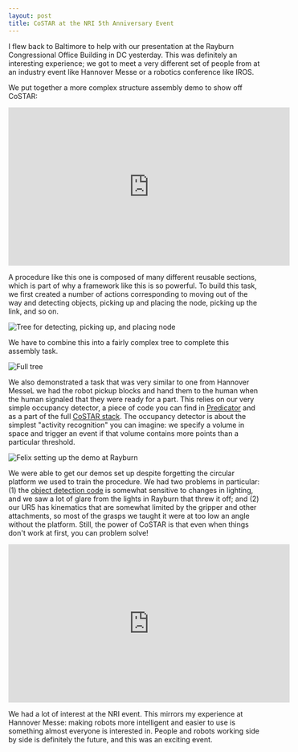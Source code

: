 ```yaml
---
layout: post
title: CoSTAR at the NRI 5th Anniversary Event
---
```


I flew back to Baltimore to help with our presentation at the Rayburn Congressional Office Building in DC yesterday. This was definitely an interesting experience; we got to meet a very different set of people from at an industry event like Hannover Messe or a robotics conference like IROS.

We put together a more complex structure assembly demo to show off CoSTAR:

<iframe width="560" height="315" src="https://www.youtube.com/embed/m86kPDYGNho" frameborder="0" allowfullscreen></iframe>

A procedure like this one is composed of many different reusable sections, which is part of why a framework like this is so powerful. To build this task, we first created a number of actions corresponding to moving out of the way and detecting objects, picking up and placing the node, picking up the link, and so on.

![Tree for detecting, picking up, and placing node]({{site.baseurl}}public/training1.png)

We have to combine this into a fairly complex tree to complete this assembly task.

![Full tree]({{site.baseurl}}public/training2.png)

We also demonstrated a task that was very similar to one from Hannover MesseL we had the robot pickup blocks and hand them to the human when the human signaled that they were ready for a part. This relies on our very simple occupancy detector, a piece of code you can find in [Predicator](https://github.com/cpaxton/predicator) and as a part of the full [CoSTAR stack](https://github.com/cpaxton/costar_stack). The occupancy detector is about the simplest "activity recognition" you can imagine: we specify a volume in space and trigger an event if that volume contains more points than a particular threshold.

![Felix setting up the demo at Rayburn]({{site.baseurl}}public/nri2016-felix.jpg)

We were able to get our demos set up despite forgetting the circular platform we used to train the procedure. We had two problems in particular: (1) the [object detection code](https://github.com/jhu-lcsr/sp_segmenter) is somewhat sensitive to changes in lighting, and we saw a lot of glare from the lights in Rayburn that threw it off; and (2) our UR5 has kinematics that are somewhat limited by the gripper and other attachments, so most of the grasps we taught it were at too low an angle without the platform. Still, the power of CoSTAR is that even when things don't work at first, you can problem solve!

<iframe width="560" height="315" src="https://www.youtube.com/embed/u07PonCHMys" frameborder="0" allowfullscreen></iframe>

We had a lot of interest at the NRI event. This mirrors my experience at Hannover Messe: making robots more intelligent and easier to use is something almost everyone is interested in. People and robots working side by side is definitely the future, and this was an exciting event.
